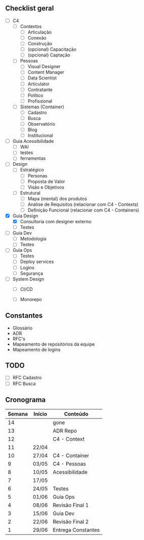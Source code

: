 ## Checklist geral
- [ ] C4
	- [ ] Contextos
		- [ ] Articulação
		- [ ] Conexão
		- [ ] Construção
		- [ ] (opcional) Capacitação
		- [ ] (opcional) Captação
	- [ ] Pessoas
		- [ ] Visual Designer
		- [ ] Content Manager
		- [ ] Data Scientist
		- [ ] Articulator
		- [ ] Contratante
		- [ ] Político
		- [ ] Profissional
	- [ ] Sistemas (Container)
		- [ ] Cadastro
		- [ ] Busca
		- [ ] Observatório
		- [ ] Blog
		- [ ] Institucional
- [ ] Guia Acessibilidade
	- [ ] WAI
	- [ ] testes
	- [ ] ferramentas
- [ ] Design
	- [ ] Estratégico
		- [ ] Personas
		- [ ] Proposta de Valor
		- [ ] Visão e Objetivos
	- [ ] Estrutural
		- [ ] Mapa (mental) dos produtos
		- [ ] Análise de Requisitos (relacionar com C4 - Contexts)
		- [ ] Definição Funcional (relacionar com C4 - Containers)
- [x] Guia Design
	- [x] Consultoria com designer externo
	- [ ] Testes
- [ ] Guia Dev
	- [ ] Metodologia
	- [ ] Testes
- [ ] Guia Ops
	- [ ] Testes
	- [ ] Deploy services
	- [ ] Logins
	- [ ] Segurança
- [ ] System Design
	- [ ] CI/CD
	- [ ] Monorepo


## Constantes
- Glossário
- ADR
- RFC's
- Mapeamento de repositórios da equipe
- Mapeamento de logins

## TODO
- [ ] RFC Cadastro
- [ ] RFC Busca

## Cronograma

| Semana | Início | Conteúdo           |
| ------ | ------ | ------------------ |
| 14     |        | gone               |
| 13     |        | ADR Repo           |
| 12     |        | C4 - Context       |
| 11     | 22/04  |                    |
| 10     | 27/04  | C4 - Container     |
| 9      | 03/05  | C4 - Pessoas       |
| 8      | 10/05  | Acessibilidade     |
| 7      | 17/05  |                    |
| 6      | 24/05  | Testes             |
| 5      | 01/06  | Guia Ops           |
| 4      | 08/06  | Revisão Final 1    |
| 3      | 15/06  | Guia Dev           |
| 2      | 22/06  | Revisão Final 2    |
| 1      | 29/06  | Entrega Constantes |
